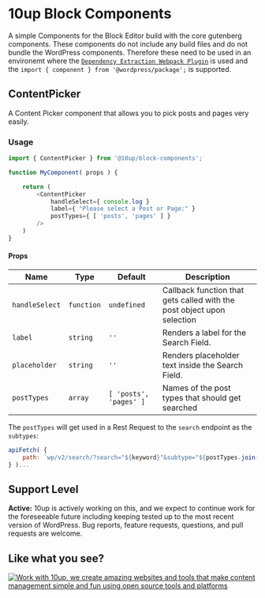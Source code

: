 # 10up Block Components
A simple Components for the Block Editor build with the core gutenberg components. These components do not include any build files and do not bundle the WordPress components. Therefore these need to be used in an environemt where the [`Dependency Extraction Webpack Plugin`](https://www.npmjs.com/package/@wordpress/dependency-extraction-webpack-plugin) is used and the `import { component } from '@wordpress/package';` is supported. 

## ContentPicker
A Content Picker component that allows you to pick posts and pages very easily.

### Usage

```js
import { ContentPicker } from '@10up/block-components';

function MyComponent( props ) {

    return (
        <ContentPicker
            handleSelect={ console.log }
            label={ "Please select a Post or Page:" }
            postTypes={ [ 'posts', 'pages' ] }
        />
    )
}
```

#### Props

| Name             | Type       | Default               | Description                                                            |
| ---------------- | ---------- | --------------------- | ---------------------------------------------------------------------- |
| `handleSelect`   | `function` | `undefined`            | Callback function that gets called with the post object upon selection |
| `label`          | `string`   | `''`                   | Renders a label for the Search Field.                                  |
| `placeholder`    | `string`   | `''`                   | Renders placeholder text inside the Search Field.                      |
| `postTypes`      | `array`    | `[ 'posts', 'pages' ]` | Names of the post types that should get searched                       |

The `postTypes` will get used in a Rest Request to the `search` endpoint as the `subtypes`:
```js
apiFetch( {
    path: `wp/v2/search/?search="${keyword}"&subtype="${postTypes.join(',')}"&type=post`
} )...
```

## Support Level

**Active:** 10up is actively working on this, and we expect to continue work for the foreseeable future including keeping tested up to the most recent version of WordPress.  Bug reports, feature requests, questions, and pull requests are welcome.

## Like what you see?

<a href="http://10up.com/contact/"><img src="https://10up.com/uploads/2016/10/10up-Github-Banner.png" alt="Work with 10up, we create amazing websites and tools that make content management simple and fun using open source tools and platforms"></a>